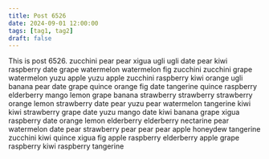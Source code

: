 ```yaml
---
title: Post 6526
date: 2024-09-01 12:00:00
tags: [tag1, tag2]
draft: false
---
```

This is post 6526.
zucchini
pear
pear
xigua
ugli
ugli
date
pear
kiwi
raspberry
date
grape
watermelon
watermelon
fig
zucchini
zucchini
grape
watermelon
yuzu
apple
yuzu
apple
zucchini
raspberry
kiwi
orange
ugli
banana
pear
date
grape
quince
orange
fig
date
tangerine
quince
raspberry
elderberry
mango
lemon
grape
banana
strawberry
strawberry
strawberry
orange
lemon
strawberry
date
pear
yuzu
pear
watermelon
tangerine
kiwi
kiwi
strawberry
grape
date
yuzu
mango
date
kiwi
banana
grape
xigua
raspberry
date
orange
lemon
elderberry
elderberry
nectarine
pear
watermelon
date
pear
strawberry
pear
pear
pear
apple
honeydew
tangerine
zucchini
kiwi
quince
xigua
fig
apple
raspberry
elderberry
apple
grape
raspberry
kiwi
raspberry
tangerine

